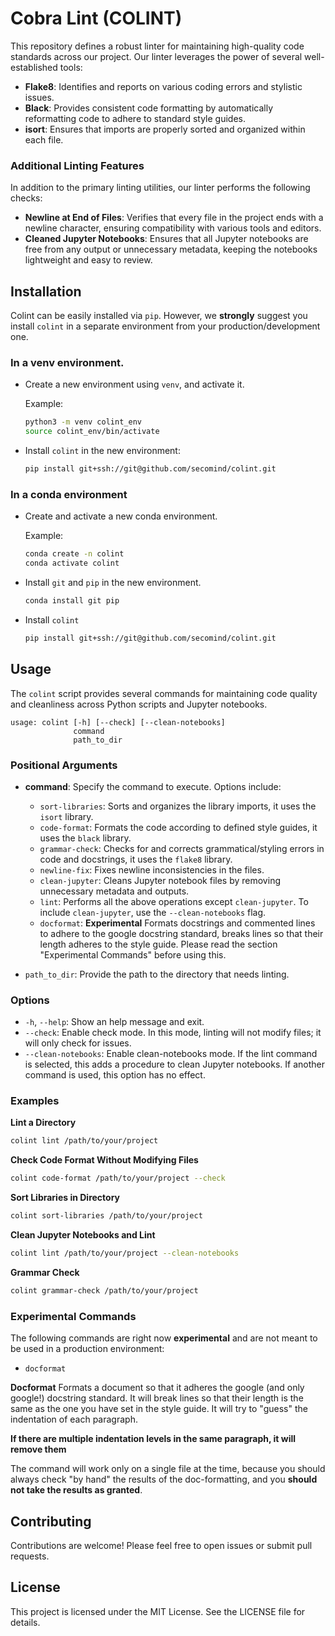 # Cobra Lint (COLINT)

This repository defines a robust linter for maintaining high-quality code standards across our project. 
Our linter leverages the power of several well-established tools:

- **Flake8**: Identifies and reports on various coding errors and stylistic issues.
- **Black**: Provides consistent code formatting by automatically reformatting code to adhere to standard style guides.
- **isort**: Ensures that imports are properly sorted and organized within each file.

### Additional Linting Features

In addition to the primary linting utilities, our linter performs the following checks:

- **Newline at End of Files**: Verifies that every file in the project ends with a newline character, ensuring compatibility with various tools and editors.
- **Cleaned Jupyter Notebooks**: Ensures that all Jupyter notebooks are free from any output or unnecessary metadata, keeping the notebooks lightweight and easy to review.

## Installation

Colint can be easily installed via `pip`. 
However, we **strongly** suggest you install `colint` in a separate environment from your production/development one.

### In a venv environment.

- Create a new environment using `venv`, and activate it.

  Example:
  ```sh
  python3 -m venv colint_env
  source colint_env/bin/activate
  ```

- Install `colint` in the new environment:

  ```sh
  pip install git+ssh://git@github.com/secomind/colint.git
  ```

### In a conda environment

- Create and activate a new conda environment.

  Example:
  ```sh
  conda create -n colint
  conda activate colint
  ```

- Install `git` and `pip` in the new environment.
  ```sh
  conda install git pip
  ```

- Install `colint`
  ```sh
  pip install git+ssh://git@github.com/secomind/colint.git
  ```

## Usage

The `colint` script provides several commands for maintaining code quality and cleanliness across Python scripts and Jupyter notebooks.

```
usage: colint [-h] [--check] [--clean-notebooks]
              command
              path_to_dir
```

### Positional Arguments
- **command**: Specify the command to execute. Options include:
  - `sort-libraries`: Sorts and organizes the library imports, it uses the `isort` library.
  - `code-format`: Formats the code according to defined style guides, it uses the `black` library.
  - `grammar-check`: Checks for and corrects grammatical/styling errors in code and docstrings, it uses the `flake8` library.
  - `newline-fix`: Fixes newline inconsistencies in the files.
  - `clean-jupyter`: Cleans Jupyter notebook files by removing unnecessary metadata and outputs.
  - `lint`: Performs all the above operations except `clean-jupyter`. To include `clean-jupyter`, use the `--clean-notebooks` flag.
  - `docformat`: **Experimental** Formats docstrings and commented lines to adhere to the google docstring standard, breaks lines so that 
    their length adheres to the style guide. Please read the section "Experimental Commands" before using this.

- `path_to_dir`: Provide the path to the directory that needs linting.

### Options
- `-h`, `--help`: Show an help message and exit.
- `--check`: Enable check mode.
  In this mode, linting will not modify files; it will only check for issues.
- `--clean-notebooks`: Enable clean-notebooks mode.
  If the lint command is selected, this adds a procedure to clean Jupyter notebooks.
  If another command is used, this option has no effect.

### Examples

**Lint a Directory**
```sh
colint lint /path/to/your/project
```

**Check Code Format Without Modifying Files**
```sh
colint code-format /path/to/your/project --check
```

**Sort Libraries in Directory**
```sh
colint sort-libraries /path/to/your/project
```

**Clean Jupyter Notebooks and Lint**
```sh
colint lint /path/to/your/project --clean-notebooks
```

**Grammar Check**
```sh
colint grammar-check /path/to/your/project
```

### Experimental Commands

The following commands are right now **experimental** and are not meant to be used in a production environment:
- `docformat`

**Docformat**
Formats a document so that it adheres the google (and only google!) docstring standard. It will break lines so that their length is the same as
the one you have set in the style guide. It will try to "guess" the indentation of each paragraph.

__If there are multiple indentation levels in the same paragraph, it will remove them__

The command will work only on a single file at the time, because you should always check "by hand" the results of the doc-formatting, and you
__should not take the results as granted__.

## Contributing
Contributions are welcome! Please feel free to open issues or submit pull requests.

## License
This project is licensed under the MIT License. See the LICENSE file for details.
